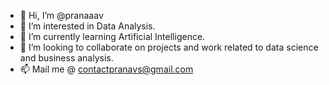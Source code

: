 - 👋 Hi, I’m @pranaaav
- 👀 I’m interested in Data Analysis.
- 🌱 I’m currently learning Artificial Intelligence. 
- 💞️ I’m looking to collaborate on projects and work related to data science and business analysis.
- 📫 Mail me @ contactpranavs@gmail.com

<!---
pranaaav/pranaaav is a ✨ special ✨ repository because its `README.md` (this file) appears on your GitHub profile.
You can click the Preview link to take a look at your changes.
--->
